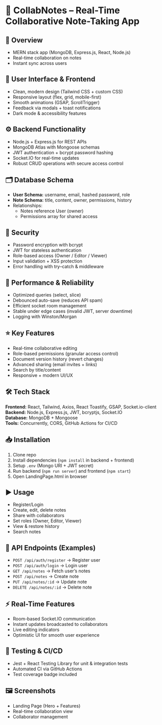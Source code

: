 # 📒 CollabNotes – Real-Time Collaborative Note-Taking App

## 🔎 Overview

- MERN stack app (MongoDB, Express.js, React, Node.js)
- Real-time collaboration on notes
- Instant sync across users

## 🎨 User Interface & Frontend

- Clean, modern design (Tailwind CSS + custom CSS)
- Responsive layout (flex, grid, mobile-first)
- Smooth animations (GSAP, ScrollTrigger)
- Feedback via modals + toast notifications
- Dark mode & accessibility features

## ⚙️ Backend Functionality

- Node.js + Express.js for REST APIs
- MongoDB Atlas with Mongoose schemas
- JWT authentication + bcrypt password hashing
- Socket.IO for real-time updates
- Robust CRUD operations with secure access control

## 🗂️ Database Schema

- **User Schema:** username, email, hashed password, role
- **Note Schema:** title, content, owner, permissions, history
- Relationships:
  - Notes reference User (owner)
  - Permissions array for shared access

## 🔐 Security

- Password encryption with bcrypt
- JWT for stateless authentication
- Role-based access (Owner / Editor / Viewer)
- Input validation + XSS protection
- Error handling with try–catch & middleware

## 🚀 Performance & Reliability

- Optimized queries (select, slice)
- Debounced auto-save (reduces API spam)
- Efficient socket room management
- Stable under edge cases (invalid JWT, server downtime)
- Logging with Winston/Morgan

## ⭐ Key Features

- Real-time collaborative editing
- Role-based permissions (granular access control)
- Document version history (revert changes)
- Advanced sharing (email invites + links)
- Search by title/content
- Responsive + modern UI/UX

## 🛠️ Tech Stack

**Frontend:** React, Tailwind, Axios, React Toastify, GSAP, Socket.io-client  
**Backend:** Node.js, Express.js, JWT, bcryptjs, Socket.IO  
**Database:** MongoDB + Mongoose  
**Tools:** Concurrently, CORS, GitHub Actions for CI/CD

## 📥 Installation

1. Clone repo
2. Install dependencies (`npm install` in backend + frontend)
3. Setup `.env` (Mongo URI + JWT secret)
4. Run backend (`npm run server`) and frontend (`npm start`)
5. Open LandingPage.html in browser

## ▶️ Usage

- Register/Login
- Create, edit, delete notes
- Share with collaborators
- Set roles (Owner, Editor, Viewer)
- View & restore history
- Search notes

## 🔗 API Endpoints (Examples)

- `POST /api/auth/register` → Register user
- `POST /api/auth/login` → Login user
- `GET /api/notes` → Fetch user’s notes
- `POST /api/notes` → Create note
- `PUT /api/notes/:id` → Update note
- `DELETE /api/notes/:id` → Delete note

## ⚡ Real-Time Features

- Room-based Socket.IO communication
- Instant updates broadcasted to collaborators
- Live editing indicators
- Optimistic UI for smooth user experience

## 🧪 Testing & CI/CD

- Jest + React Testing Library for unit & integration tests
- Automated CI via GitHub Actions
- Test coverage badge included

## 🖼️ Screenshots

- Landing Page (Hero + Features)
- Real-time collaboration view
- Collaborator management
